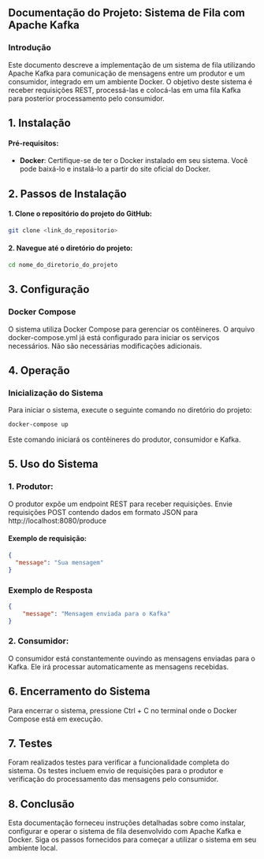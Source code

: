 ## Documentação do Projeto: Sistema de Fila com Apache Kafka

### Introdução

Este documento descreve a implementação de um sistema de fila utilizando Apache Kafka para comunicação de mensagens entre um produtor e um consumidor, integrado em um ambiente Docker. O objetivo deste sistema é receber requisições REST, processá-las e colocá-las em uma fila Kafka para posterior processamento pelo consumidor.

## 1. Instalação

#### Pré-requisitos:
- **Docker**: Certifique-se de ter o Docker instalado em seu sistema. Você pode baixá-lo e instalá-lo a partir do site oficial do Docker.

## 2. Passos de Instalação

  #### 1. Clone o repositório do projeto do GitHub:

```bash
git clone <link_do_repositorio>
```

  ####  2. Navegue até o diretório do projeto:

```bash
cd nome_do_diretorio_do_projeto
```

## 3. Configuração

### Docker Compose

O sistema utiliza Docker Compose para gerenciar os contêineres. O arquivo docker-compose.yml já está configurado para iniciar os serviços necessários. Não são necessárias modificações adicionais.

## 4. Operação

### Inicialização do Sistema

Para iniciar o sistema, execute o seguinte comando no diretório do projeto:

```bash
docker-compose up
```
Este comando iniciará os contêineres do produtor, consumidor e Kafka.

## 5. Uso do Sistema

### 1. Produtor:

O produtor expõe um endpoint REST para receber requisições. Envie requisições POST contendo dados em formato JSON para http://localhost:8080/produce

#### Exemplo de requisição:
  
```json
{
  "message": "Sua mensagem" 
}
```
### Exemplo de Resposta

```json
{
    "message": "Mensagem enviada para o Kafka"
}
```

### 2. Consumidor:

O consumidor está constantemente ouvindo as mensagens enviadas para o Kafka. Ele irá processar automaticamente as mensagens recebidas.

## 6. Encerramento do Sistema

Para encerrar o sistema, pressione Ctrl + C no terminal onde o Docker Compose está em execução.

## 7. Testes

Foram realizados testes para verificar a funcionalidade completa do sistema. Os testes incluem envio de requisições para o produtor e verificação do processamento das mensagens pelo consumidor.

## 8. Conclusão

Esta documentação forneceu instruções detalhadas sobre como instalar, configurar e operar o sistema de fila desenvolvido com Apache Kafka e Docker. Siga os passos fornecidos para começar a utilizar o sistema em seu ambiente local.
